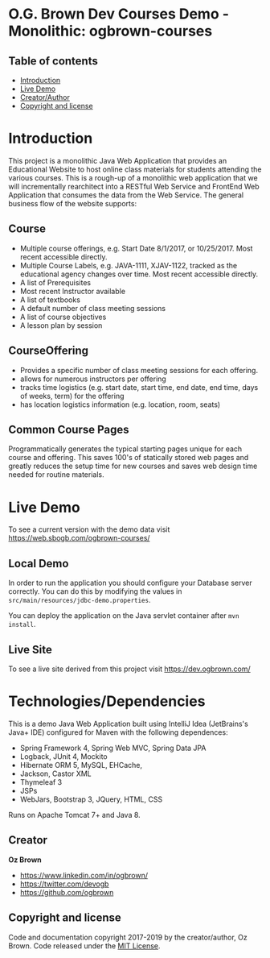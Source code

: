 O.G. Brown Dev Courses Demo - Monolithic: ogbrown-courses
=================================

## Table of contents

- [Introduction](#introduction)
- [Live Demo](#live-demo)
- [Creator/Author](#creator)
- [Copyright and license](#copyright-and-license)

# Introduction

This project is a monolithic Java Web Application that provides an Educational Website to host online class materials for students attending the various courses. This is a rough-up of a monolithic web application that we will incrementally rearchitect 
into a RESTful Web Service and FrontEnd Web Application that consumes the data from the Web Service. The general business flow of the website supports:

## Course
- Multiple course offerings, e.g. Start Date 8/1/2017, or 10/25/2017. Most recent accessible directly.
- Multiple Course Labels, e.g. JAVA-1111, XJAV-1122, tracked as the educational agency changes over time. Most recent accessible directly.
- A list of Prerequisites
- Most recent Instructor available
- A list of textbooks
- A default number of class meeting sessions
- A list of course objectives
- A lesson plan by session

 
## CourseOffering
- Provides a specific number of class meeting sessions for each offering.
- allows for numerous instructors per offering
- tracks time logistics (e.g. start date, start time, end date, end time, days of weeks, term) for the offering
- has location logistics information (e.g. location, room, seats)

## Common Course Pages
  Programmatically generates the typical starting pages unique for each course and offering. This saves 100's of statically stored web pages and greatly reduces the setup time for new courses and saves web design time needed for routine materials. 


# Live Demo

To see a current version with the demo data visit <https://web.sbogb.com/ogbrown-courses/>

## Local Demo
In order to run the application you should configure your Database server correctly.
You can do this by modifying the values in `src/main/resources/jdbc-demo.properties`.

You can deploy the application on the Java servlet container after `mvn install`.

## Live Site

To see a live site derived from this project visit <https://dev.ogbrown.com/>


# Technologies/Dependencies

This is a demo Java Web Application built using IntelliJ Idea (JetBrains's Java+ IDE) configured for Maven with the following dependences: 
- Spring Framework 4, Spring Web MVC, Spring Data JPA
- Logback, JUnit 4, Mockito
- Hibernate ORM 5, MySQL, EHCache, 
- Jackson, Castor XML
- Thymeleaf 3
- JSPs
- WebJars, Bootstrap 3, JQuery, HTML, CSS

Runs on Apache Tomcat 7+ and Java 8.

## Creator

**Oz Brown**
- <https://www.linkedin.com/in/ogbrown/>
- <https://twitter.com/devogb>
- <https://github.com/ogbrown>


## Copyright and license

Code and documentation copyright 2017-2019 by the creator/author, Oz Brown. Code released under the [MIT License](https://github.com/ogbrown/ogbrown-courses/blob/master/LICENSE).
